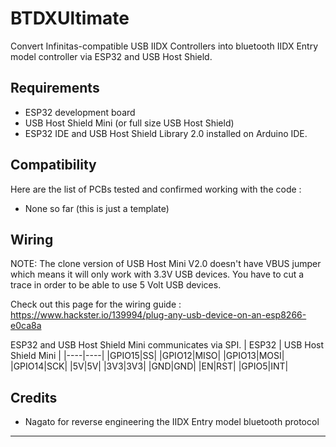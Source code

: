 ﻿
# BTDXUltimate

Convert Infinitas-compatible USB IIDX Controllers into bluetooth IIDX Entry model controller via ESP32 and USB Host Shield.


## Requirements

- ESP32 development board
- USB Host Shield Mini (or full size USB Host Shield)
- ESP32 IDE and USB Host Shield Library 2.0 installed on Arduino IDE.

## Compatibility

Here are the list of PCBs tested and confirmed working with the code :

- None so far (this is just a template)

## Wiring

NOTE: The clone version of USB Host Mini V2.0 doesn't have VBUS jumper which means it will only work with 3.3V USB devices. You have to cut a trace in order to be able to use 5 Volt USB devices.

Check out this page for the wiring guide :
https://www.hackster.io/139994/plug-any-usb-device-on-an-esp8266-e0ca8a

ESP32 and USB Host Shield Mini communicates via SPI.
| ESP32 | USB Host Shield Mini |
|----|----|
|GPIO15|SS|
|GPIO12|MISO|
|GPIO13|MOSI|
|GPIO14|SCK|
|5V|5V|
|3V3|3V3|
|GND|GND|
|EN|RST|
|GPIO5|INT|


## Credits

- Nagato for reverse engineering the IIDX Entry model bluetooth protocol


---


